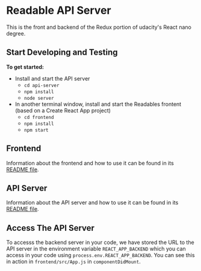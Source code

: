 # Readable API Server

This is the front and backend of the Redux portion of udacity's React nano degree.

## Start Developing and Testing

**To get started:**

* Install and start the API server
    - `cd api-server`
    - `npm install`
    - `node server`
* In another terminal window, install and start the Readables frontent (based on a Create React App project)
    - `cd frontend`
    - `npm install`
    - `npm start`

## Frontend

Information about the frontend and how to use it can be found in its [README file](frontend/README.md).

## API Server

Information about the API server and how to use it can be found in its [README file](api-server/README.md).

## Access The API Server

To accesss the backend server in your code, we have stored the URL to the API server in the environment variable `REACT_APP_BACKEND` which you can access in your code using `process.env.REACT_APP_BACKEND`. You can see this in action in `frontend/src/App.js` in `componentDidMount`.
